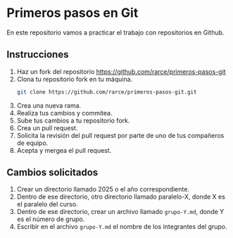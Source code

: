 # Primeros pasos en Git

En este repositorio vamos a practicar el trabajo con repositorios en Github.

## Instrucciones

1. Haz un fork del repositorio https://github.com/rarce/primeros-pasos-git
2. Clona tu repositorio fork en tu máquina.
   ```bash
   git clone https://github.com/rarce/primeros-pasos-git.git
   ``` 
3. Crea una nueva rama.
4. Realiza tus cambios y commitea.
5. Sube tus cambios a tu repositorio fork.
6. Crea un pull request.
7. Solicita la revisión del pull request por parte de uno de tus compañeros de equipo.
8. Acepta y mergea el pull request.

## Cambios solicitados

1. Crear un directorio llamado 2025 o el año correspondiente.
2. Dentro de ese directorio, otro directorio llamado paralelo-X, donde X es el paralelo del curso.
3. Dentro de ese directorio, crear un archivo llamado `grupo-Y.md`, donde Y es el número de grupo.
4. Escribir en el archivo `grupo-Y.md` el nombre de los integrantes del grupo.